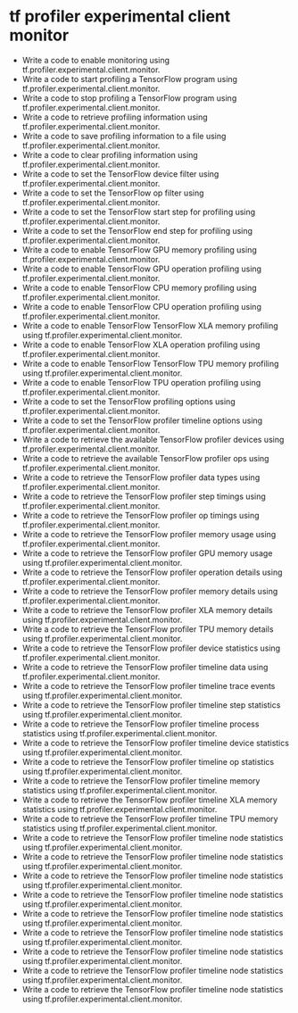 # tf profiler experimental client monitor

- Write a code to enable monitoring using tf.profiler.experimental.client.monitor.
- Write a code to start profiling a TensorFlow program using tf.profiler.experimental.client.monitor.
- Write a code to stop profiling a TensorFlow program using tf.profiler.experimental.client.monitor.
- Write a code to retrieve profiling information using tf.profiler.experimental.client.monitor.
- Write a code to save profiling information to a file using tf.profiler.experimental.client.monitor.
- Write a code to clear profiling information using tf.profiler.experimental.client.monitor.
- Write a code to set the TensorFlow device filter using tf.profiler.experimental.client.monitor.
- Write a code to set the TensorFlow op filter using tf.profiler.experimental.client.monitor.
- Write a code to set the TensorFlow start step for profiling using tf.profiler.experimental.client.monitor.
- Write a code to set the TensorFlow end step for profiling using tf.profiler.experimental.client.monitor.
- Write a code to enable TensorFlow GPU memory profiling using tf.profiler.experimental.client.monitor.
- Write a code to enable TensorFlow GPU operation profiling using tf.profiler.experimental.client.monitor.
- Write a code to enable TensorFlow CPU memory profiling using tf.profiler.experimental.client.monitor.
- Write a code to enable TensorFlow CPU operation profiling using tf.profiler.experimental.client.monitor.
- Write a code to enable TensorFlow TensorFlow XLA memory profiling using tf.profiler.experimental.client.monitor.
- Write a code to enable TensorFlow XLA operation profiling using tf.profiler.experimental.client.monitor.
- Write a code to enable TensorFlow TensorFlow TPU memory profiling using tf.profiler.experimental.client.monitor.
- Write a code to enable TensorFlow TPU operation profiling using tf.profiler.experimental.client.monitor.
- Write a code to set the TensorFlow profiling options using tf.profiler.experimental.client.monitor.
- Write a code to set the TensorFlow profiler timeline options using tf.profiler.experimental.client.monitor.
- Write a code to retrieve the available TensorFlow profiler devices using tf.profiler.experimental.client.monitor.
- Write a code to retrieve the available TensorFlow profiler ops using tf.profiler.experimental.client.monitor.
- Write a code to retrieve the TensorFlow profiler data types using tf.profiler.experimental.client.monitor.
- Write a code to retrieve the TensorFlow profiler step timings using tf.profiler.experimental.client.monitor.
- Write a code to retrieve the TensorFlow profiler op timings using tf.profiler.experimental.client.monitor.
- Write a code to retrieve the TensorFlow profiler memory usage using tf.profiler.experimental.client.monitor.
- Write a code to retrieve the TensorFlow profiler GPU memory usage using tf.profiler.experimental.client.monitor.
- Write a code to retrieve the TensorFlow profiler operation details using tf.profiler.experimental.client.monitor.
- Write a code to retrieve the TensorFlow profiler memory details using tf.profiler.experimental.client.monitor.
- Write a code to retrieve the TensorFlow profiler XLA memory details using tf.profiler.experimental.client.monitor.
- Write a code to retrieve the TensorFlow profiler TPU memory details using tf.profiler.experimental.client.monitor.
- Write a code to retrieve the TensorFlow profiler device statistics using tf.profiler.experimental.client.monitor.
- Write a code to retrieve the TensorFlow profiler timeline data using tf.profiler.experimental.client.monitor.
- Write a code to retrieve the TensorFlow profiler timeline trace events using tf.profiler.experimental.client.monitor.
- Write a code to retrieve the TensorFlow profiler timeline step statistics using tf.profiler.experimental.client.monitor.
- Write a code to retrieve the TensorFlow profiler timeline process statistics using tf.profiler.experimental.client.monitor.
- Write a code to retrieve the TensorFlow profiler timeline device statistics using tf.profiler.experimental.client.monitor.
- Write a code to retrieve the TensorFlow profiler timeline op statistics using tf.profiler.experimental.client.monitor.
- Write a code to retrieve the TensorFlow profiler timeline memory statistics using tf.profiler.experimental.client.monitor.
- Write a code to retrieve the TensorFlow profiler timeline XLA memory statistics using tf.profiler.experimental.client.monitor.
- Write a code to retrieve the TensorFlow profiler timeline TPU memory statistics using tf.profiler.experimental.client.monitor.
- Write a code to retrieve the TensorFlow profiler timeline node statistics using tf.profiler.experimental.client.monitor.
- Write a code to retrieve the TensorFlow profiler timeline node statistics using tf.profiler.experimental.client.monitor.
- Write a code to retrieve the TensorFlow profiler timeline node statistics using tf.profiler.experimental.client.monitor.
- Write a code to retrieve the TensorFlow profiler timeline node statistics using tf.profiler.experimental.client.monitor.
- Write a code to retrieve the TensorFlow profiler timeline node statistics using tf.profiler.experimental.client.monitor.
- Write a code to retrieve the TensorFlow profiler timeline node statistics using tf.profiler.experimental.client.monitor.
- Write a code to retrieve the TensorFlow profiler timeline node statistics using tf.profiler.experimental.client.monitor.
- Write a code to retrieve the TensorFlow profiler timeline node statistics using tf.profiler.experimental.client.monitor.
- Write a code to retrieve the TensorFlow profiler timeline node statistics using tf.profiler.experimental.client.monitor.
